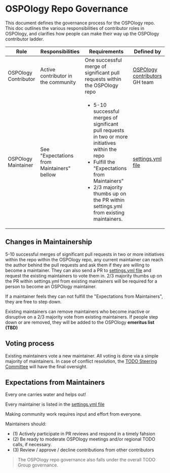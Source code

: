 # OSPOlogy Repo Governance

This document defines the governance process for the OSPOlogy repo. This doc outlines the various responsibilities of contributor roles in OSPOlogy, and clarifies how people can make their way up the OSPOlogy contributor ladder.

| Role | Responsibilities | Requirements | Defined by |
| -----| ---------------- | ------------ | -------|
| OSPOlogy Contributor | Active contributor in the community | One successful merge of significant pull requests within the OSPOlogy repo | [OSPOlogy contributors ](https://github.com/orgs/todogroup/teams/ospology-contributors) GH team|
| OSPOlogy Maintainer | See "Expectations from Maintainers" bellow| <ul><li>5-10 successful merges of significant pull requests in two or more initiatives within the repo</li><li>Fulfill the "Expectations from Maintainers"</li><li>2/3 majority thumbs up on the PR within settings.yml from existing maintainers.</li></ul> | [settings.yml file](https://github.com/todogroup/ospology/blob/main/.github/settings.yml#L18)|

## Changes in Maintainership

5-10 successful merges of significant pull requests in two or more initiatives within the repo within the OSPOlogy repo, any current maintainer can reach the author behind the pull requests and ask them if they are willing to become a maintainer. They can also send a PR to [settings.yml file](https://github.com/todogroup/ospology/blob/main/.github/settings.yml#L18) and request the existing maintainers to vote them in. 2/3 majority thumbs up on the PR within settings.yml from existing maintainers will be required for a person to become an OSPOlogy maintainer.

If a maintainer feels they can not fulfill the "Expectations from Maintainers", they are free to step down.

Existing maintainers can remove maintainers who become inactive or disruptive on a 2/3 majority vote from existing maintainers. If people step down or are removed, they will be added to the OSPOlogy **emeritus list (TBD)**

## Voting process

Existing maintainers vote a new maintainer. All voting is done via a simple majority of maintainers.
In case of conflict resolution, the [TODO Steering Committee](https://github.com/todogroup/governance/blob/master/CHARTER.adoc) will have the final oversight.

## Expectations from Maintainers

Every one carries water and helps out!

Every maintainer is listed in the [settings.yml file](https://github.com/todogroup/ospology/blob/main/.github/settings.yml#L18) 

Making community work requires input and effort from everyone.

Maintainers should:
* (1) Actively participate in PR reviews and respond in a timely fahsion 
* (2) Be ready to moderate OSPOlogy meetings and/or regional TODO calls, if necessary.
* (3) Review / approve / decline contributions from other contributors 


> The OSPOlogy repo governance also falls under the overall TODO Group governance.
